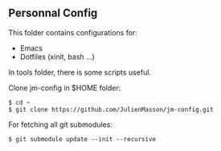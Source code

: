 Personnal Config
---

This folder contains configurations for:
- Emacs
- Dotfiles (xinit, bash ...)

In tools folder, there is some scripts useful.

Clone jm-config in $HOME folder:

    $ cd ~
    $ git clone https://github.com/JulienMasson/jm-config.git

For fetching all git submodules:

    $ git submodule update --init --recursive
